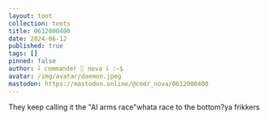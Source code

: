 ```yaml
---
layout: toot
collection: toots
title: 0612000400
date: 2024-06-12
published: true
tags: []
pinned: false
author: ⸸ commander ░ nova ⸸ :~$
avatar: /img/avatar/daemon.jpeg
mastodon: https://mastodon.online/@cmdr_nova/0612000400
---
```


They keep calling it the "AI arms race"whata race to the bottom?ya frikkers
